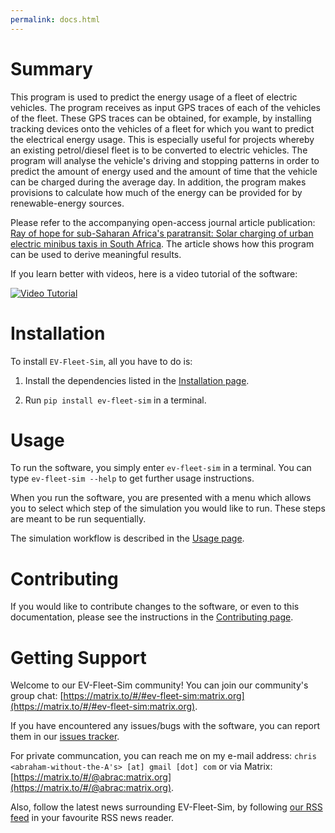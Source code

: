 ```yaml
---
permalink: docs.html
---
```


Summary
=======

This program is used to predict the energy usage of a fleet of electric
vehicles. The program receives as input GPS traces of each of the vehicles of
the fleet. These GPS traces can be obtained, for example, by installing
tracking devices onto the vehicles of a fleet for which you want to predict the
electrical energy usage. This is especially useful for projects whereby an
existing petrol/diesel fleet is to be converted to electric vehicles. The
program will analyse the vehicle's driving and stopping patterns in order to
predict the amount of energy used and the amount of time that the vehicle can
be charged during the average day. In addition, the program makes provisions to
calculate how much of the energy can be provided for by renewable-energy
sources.

Please refer to the accompanying open-access journal article publication: [Ray
of hope for sub-Saharan Africa's paratransit: Solar charging of urban electric
minibus taxis in South Africa](https://doi.org/10.1016/j.esd.2021.08.003). The
article shows how this program can be used to derive meaningful results.

If you learn better with videos, here is a video tutorial of the software:

[![Video Tutorial]({{site.baseurl}}/assets/images/youtube_tutorial.png)](https://youtu.be/vhiw34Hm7CI)

Installation
============


To install `EV-Fleet-Sim`, all you have to do is:

1. Install the dependencies listed in the [Installation page]({{site.baseurl}}/docs/installation.html/#dependencies).

2. Run `pip install ev-fleet-sim` in a terminal.


Usage
=====

To run the software, you simply enter `ev-fleet-sim` in a terminal. You can type `ev-fleet-sim --help` to get further usage instructions.

When you run the software, you are presented with a menu which allows you to select which step of the simulation you would like to run. These steps are meant to be run sequentially.

The simulation workflow is described in the [Usage page]({{site.baseurl}}/docs/usage.html).


Contributing
============

If you would like to contribute changes to the software, or even to this documentation, please see the instructions in the [Contributing page]({{site.baseurl}}/docs/contributing.html).


Getting Support
===============

Welcome to our EV-Fleet-Sim community! You can join our community's group chat:
[https://matrix.to/#/#ev-fleet-sim:matrix.org](https://matrix.to/#/#ev-fleet-sim:matrix.org).

If you have encountered any issues/bugs with the software, you can report them in our [issues tracker](https://gitlab.com/eputs/ev-fleet-sim/-/issues).

For private communcation, you can reach me on my e-mail address: 
`chris <abraham-without-the-A's> [at] gmail [dot] com` or via Matrix:
[https://matrix.to/#/@abrac:matrix.org](https://matrix.to/#/@abrac:matrix.org).

Also, follow the latest news surrounding EV-Fleet-Sim, by following [our RSS feed]({{site.baseurl}}/feed.xml) in your favourite RSS news reader.
